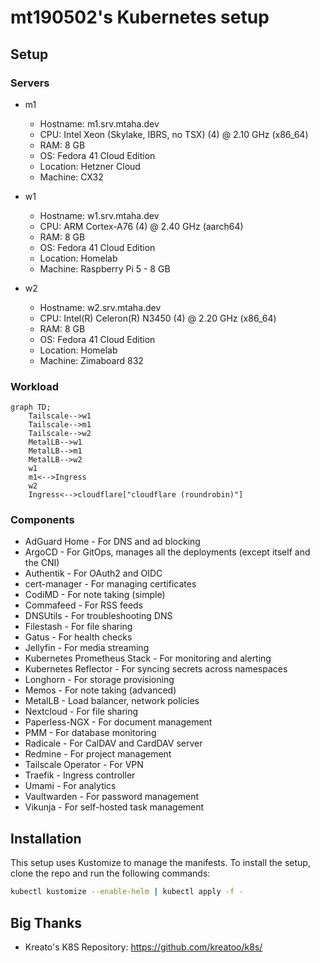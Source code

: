 # mt190502's Kubernetes setup

## Setup

### Servers

- m1
  - Hostname: m1.srv.mtaha.dev
  - CPU: Intel Xeon (Skylake, IBRS, no TSX) (4) @ 2.10 GHz (x86_64)
  - RAM: 8 GB
  - OS: Fedora 41 Cloud Edition
  - Location: Hetzner Cloud
  - Machine: CX32

- w1
  - Hostname: w1.srv.mtaha.dev
  - CPU: ARM Cortex-A76 (4) @ 2.40 GHz (aarch64)
  - RAM: 8 GB
  - OS: Fedora 41 Cloud Edition
  - Location: Homelab
  - Machine: Raspberry Pi 5 - 8 GB

- w2
  - Hostname: w2.srv.mtaha.dev
  - CPU: Intel(R) Celeron(R) N3450 (4) @ 2.20 GHz (x86_64)
  - RAM: 8 GB
  - OS: Fedora 41 Cloud Edition
  - Location: Homelab
  - Machine: Zimaboard 832

### Workload

```mermaid
graph TD;
    Tailscale-->w1
    Tailscale-->m1
    Tailscale-->w2
    MetalLB-->w1
    MetalLB-->m1
    MetalLB-->w2
    w1
    m1<-->Ingress
    w2
    Ingress<-->cloudflare["cloudflare (roundrobin)"]
```

### Components

- AdGuard Home - For DNS and ad blocking
- ArgoCD - For GitOps, manages all the deployments (except itself and the CNI)
- Authentik - For OAuth2 and OIDC
- cert-manager - For managing certificates
- CodiMD - For note taking (simple)
- Commafeed - For RSS feeds
- DNSUtils - For troubleshooting DNS
- Filestash - For file sharing
- Gatus - For health checks
- Jellyfin - For media streaming
- Kubernetes Prometheus Stack - For monitoring and alerting
- Kubernetes Reflector - For syncing secrets across namespaces
- Longhorn - For storage provisioning
- Memos - For note taking (advanced)
- MetalLB - Load balancer, network policies
- Nextcloud - For file sharing
- Paperless-NGX - For document management
- PMM - For database monitoring
- Radicale - For CalDAV and CardDAV server
- Redmine - For project management
- Tailscale Operator - For VPN
- Traefik - Ingress controller
- Umami - For analytics
- Vaultwarden - For password management
- Vikunja - For self-hosted task management

## Installation

This setup uses Kustomize to manage the manifests. To install the setup, clone the repo and run the following commands:

```bash
kubectl kustomize --enable-helm | kubectl apply -f -
```

## Big Thanks

- Kreato's K8S Repository: <https://github.com/kreatoo/k8s/>
